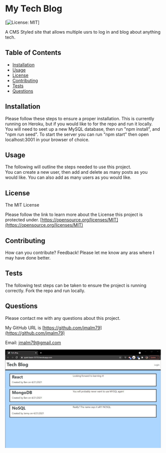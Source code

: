 
# My Tech Blog

  [![License: MIT](https://img.shields.io/badge/License-MIT-yellow.svg)]

  A CMS Styled site that allows multiple usrs to log in and blog about anything tech. 

  ## Table of Contents
  * [Installation](#Installation)
  * [Usage](#Usage)
  * [License](#License)
  * [Contributing](#Contributing)
  * [Tests](#Tests)
  * [Questions](#Questions)

## Installation

Please follow these steps to ensure a proper installation. 
This is currently running on Heroku, but if you would like to for the repo and run it locally. You will need to seet up a new MySQL database, then run "npm install", and "npm run seed". To start the server you can run "npm start" then open localhost:3001 in your browser of choice. 

## Usage

The following will outline the steps needed to use this project.  
You can create a new user, then add and delete as many posts as you would like. You can also add as many users as you would like. 

## License
The MIT License

Please follow the link to learn more about the License this project is protected under. 
[https://opensource.org/licenses/MIT](https://opensource.org/licenses/MIT)

## Contributing

How can you contribute? 
Feedback! Please let me know any aras where I may have done better. 

## Tests

The following test steps can be taken to ensure the project is running correctly. 
Fork the repo and run locally. 

## Questions

Please contact me with any questions about this project. 

My GitHub URL is [https://github.com/jmalm79](https://github.com/jmalm79)

Email: jmalm79@gmail.com

![ScreenShot of this.](images/projectScreenShot.jpg)
